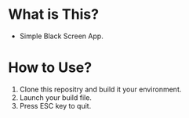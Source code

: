 # What is This?
- Simple Black Screen App.

# How to Use?
1) Clone this repositry and build it your environment.
2) Launch your build file.
3) Press ESC key to quit.

